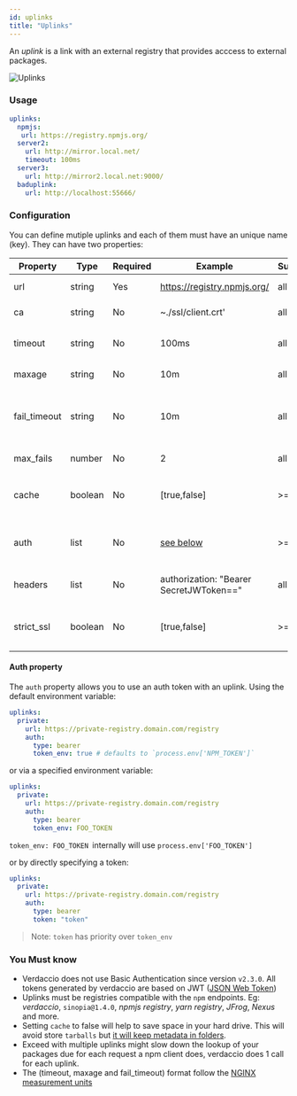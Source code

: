 ```yaml
---
id: uplinks
title: "Uplinks"
---
```


An *uplink* is a link with an external registry that provides acccess to external packages.

![Uplinks](/img/uplinks.png)

### Usage

```yaml
uplinks:
  npmjs:
   url: https://registry.npmjs.org/
  server2:
    url: http://mirror.local.net/
    timeout: 100ms
  server3:
    url: http://mirror2.local.net:9000/
  baduplink:
    url: http://localhost:55666/
```
### Configuration

You can define mutiple uplinks and each of them must have an unique name (key). They can have two properties:

Property | Type | Required | Example | Support | Description | Default
--- | --- | --- | --- | --- | --- | ---
url | string | Yes | https://registry.npmjs.org/ | all | The registry url | npmjs
ca | string | No | ~./ssl/client.crt' | all | SSL path certificate | No default
timeout | string | No | 100ms | all | set new timeout for the request | 30s
maxage | string | No |10m | all | limit maximun failure request | 2m
fail_timeout | string | No |10m | all | defines max time when a request becomes a failure | 5m
max_fails | number | No |2 | all | limit maximun failure request | 2
cache | boolean | No |[true,false] | >= 2.1 | cache all remote tarballs in storage | true
auth | list | No | [see below](uplinks.md#auth-property)  | >= 2.5 | assigns the header 'Authorization' [more info](http://blog.npmjs.org/post/118393368555/deploying-with-npm-private-modules) | disabled
headers | list | No | authorization: "Bearer SecretJWToken==" | all | list of custom headers for the uplink | disabled
strict_ssl |boolean | No | [true,false] | >= 3.0 | If true, requires SSL certificates be valid. | true

#### Auth property

The `auth` property allows you to use an auth token with an uplink. Using the default environment variable:

```yaml
uplinks:
  private:
    url: https://private-registry.domain.com/registry
    auth:
      type: bearer
      token_env: true # defaults to `process.env['NPM_TOKEN']`   
```

or via a specified environment variable: 

```yaml
uplinks:
  private:
    url: https://private-registry.domain.com/registry
    auth:
      type: bearer
      token_env: FOO_TOKEN
```

`token_env: FOO_TOKEN `internally will use `process.env['FOO_TOKEN']`

or by directly specifying a token:

```yaml
uplinks:
  private:
    url: https://private-registry.domain.com/registry
    auth:
      type: bearer
      token: "token"
```

> Note: `token` has priority over `token_env`

### You Must know

* Verdaccio does not use Basic Authentication since version `v2.3.0`. All tokens generated by verdaccio are based on JWT ([JSON Web Token](https://jwt.io/))
* Uplinks must be registries compatible with the `npm` endpoints. Eg: *verdaccio*, `sinopia@1.4.0`, *npmjs registry*, *yarn registry*, *JFrog*, *Nexus* and more.
* Setting `cache` to false will help to save space in your hard drive. This will avoid store `tarballs` but [it will keep metadata in folders](https://github.com/verdaccio/verdaccio/issues/391).
* Exceed with multiple uplinks might slow down the lookup of your packages due for each request a npm client does, verdaccio does 1 call for each uplink.
* The (timeout, maxage and fail_timeout) format follow the [NGINX measurement units](http://nginx.org/en/docs/syntax.html)
